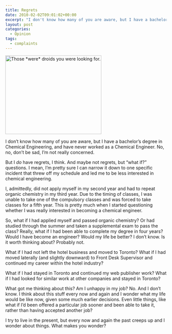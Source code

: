 ```yaml
---
title: Regrets
date: 2010-02-02T09:01:02+00:00
excerpt: "I don't know how many of you are aware, but I have a bachelor's degree in Chemical Engineering, and have never worked as a Chemical Engineer."
layout: post
categories:
  - Opinion
tags:
  - complaints
---
```


<img class="alignleft size-medium wp-image-1393" title="regrets-droids" src="https://cdn.craigmcn.ca/img/regrets-droids-300x245.png" alt="Those *were* droids you were looking for." width="300" height="245" srcset="https://cdn.craigmcn.ca/img/regrets-droids-300x245.png 300w, https://cdn.craigmcn.ca/img/regrets-droids.png 320w" sizes="(max-width: 300px) 100vw, 300px">

I don&#8217;t know how many of you are aware, but I have a bachelor&#8217;s degree in Chemical Engineering, and have never worked as a Chemical Engineer. No, no, don&#8217;t be sad, I&#8217;m not really concerned.

But I _do_ have regrets, I think. And maybe not regrets, but &#8220;what if?&#8221; questions. I mean, I&#8217;m pretty sure I can narrow it down to one specific incident that threw off my schedule and led me to be less interested in chemical engineering.

I, admittedly, did not apply myself in my second year and had to repeat organic chemistry in my third year. Due to the timing of classes, I was unable to take one of the compulsory classes and was forced to take classes for a fifth year. This is pretty much when I started questioning whether I was really interested in becoming a chemical engineer.

So, what if I had applied myself and passed organic chemistry? Or had studied through the summer and taken a supplemental exam to pass the class? Really, what if I had been able to complete my degree in four years? Would I have become an engineer? Would my life be better? I don&#8217;t know. Is it worth thinking about? Probably not.

What if I had not left the hotel business and moved to Toronto? What if I had moved laterally (and slightly downward) to Front Desk Supervisor and continued my career within the hotel industry?

What if I had stayed in Toronto and continued my web publisher work? What if I had looked for similar work at other companies and stayed in Toronto?

What got me thinking about this? Am I unhappy in my job? No. And I don&#8217;t know. I think about this stuff every now and again and I wonder what my life would be like now, given some much earlier decisions. Even little things, like what if I&#8217;d been offered a particular job sooner and been able to take it, rather than having accepted another job?

I try to live in the present, but every now and again the past creeps up and I wonder about things. What makes you wonder?
